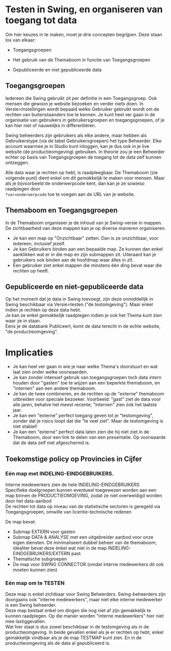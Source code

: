 # Testen in Swing, en organiseren van toegang tot data

Om hier keuzes in te maken, moet je drie concepten begrijpen. Deze staan los van elkaar:

- Toegangsgroepen

- Het gebruik van de Themaboom in functie van Toegangsgroepen

- Gepubliceerde en niet gepubliceerde data


## Toegangsgroepen

Iedereen die Swing gebruikt zit per definitie in een Toegangsgroep. 
Ook mensen die gewoon je website bezoeken en verder niets doen. In Versie>Instellingen wordt bepaald welke Gebruiker gebruikt wordt om de rechten van buitenstaanders toe te kennen.
Je kunt heel ver gaan in de organisatie van gebruikers in gebruikersgroepen en toegangsgroepen, of je kan hier niet of nauwelijks in differentiëren.

Swing beheerders zijn gebruikers als elke andere, maar hebben als Gebruikerstype (via de tabel Gebruikersgroepen) het type Beheerder. Elke account waarmee je in Studio kunt inloggen, kan je dus ook in je live website (de productieomgeving) gebruiken.
In theorie zou je een Beheerder echter op basis van Toegangsgroepen de toegang tot de data zelf kunnen ontzeggen.

Alle data waar je rechten op hebt, is raadpleegbaar. De Themaboom (zie volgende punt) dient enkel om dit *gemakkelijk* te maken voor mensen. Maar als je bijvoorbeeld de onderwerpcode kent, dan kan je ze sowieso raadplegen door  
`?var=onderwerpcode` toe te voegen aan de URL van je website.

## Themaboom  en Toegangsgroepen

In de Themaboom organiseer je de inhoud van je Swing-versie in mappen.
De zichtbaarheid van deze mappen kan je op diverse manieren organiseren. 
* Je kan een map op "Onzichtbaar" zetten. Dan is ze onzichtbaar, voor iedereen, inclusief jezelf.
* Je kan Gebruikers binden aan een bepaalde map. Ze kunnen dan enkel aanklikken wat er in die map en zijn submappen zit. Uiteraard kan je gebruikers ook binden aan de hoofdmap waar álles in zit.
* Een gebruiker ziet enkel mappen die minstens één ding bevat waar die rechten op heeft.

## Gepubliceerde en niet-gepubliceerde data

Op het moment dat je data in Swing toevoegt, zijn deze onmiddellijk in Swing beschikbaar via Versie>testen ("de testomgeving").
Maar enkel indien je rechten op deze data hebt.  
Je kan ze enkel *gemakkelijk* raadplegen indien je ook het Thema kunt zien waar ze in staan.  
Eens je de databank Publiceert, komt de data terecht in de echte website, "de productieomgeving".



 # Implicaties
 
 * Je kan heel ver gaan in wie je naar welke Thema's doorstuurt en wat laat zien onder welke voorwaarden.
 * Je kan zonder intensief gebruik van toegangsgroepen toch data intern houden door "gasten" toe te wijzen aan een beperkte themaboom, en "internen" aan een andere themaboom.
 * Je kan de twee combineren, en de rechten op de "externe" themaboom uitbreiden voor speciale bezoeker. Voorbeeld: "gast" ziet de data voor alle jaren, behalve het meest recente; "internen" zien óók het laatste jaar.
 * Je kan een "externe" perfect toegang geven tot je "testomgeving", zonder dat je risico loopt dat die "te veel ziet". Maar de testomgeving is niet stabiel!
 * Je kan een "externe" perfect data laten zien die hij niet ziet in de Themaboom, door een link te delen van een presentatie. Op voorwaarde dat de data zelf niet afgeschermd is.
 
 ## Toekomstige policy op Provincies in Cijfer
 
 ### Eén map met INDELING-EINDGEBRUIKERS.
 
 Interne medewerkers zien de hele INDELING-EINDGEBRUIKERS  
 Specifieke doelgroepen kunnen eventueel toegewezen worden aan een map binnen de PRODUCTIEOMGEVING, zodat ze niet overweldigd worden door het data-aanbod  
 De rechten tot data op niveau van de statistische sectoren is geregeld via Toegangsgroepen, omwille van licentie-technische redenen  
 
 De map bevat:
 * Submap EXTERN voor gasten
 * Submap DATA & ANALYSE met een uitgebreider aanbod voor onze eigen diensten. Dit minimaliseert dubbel beheer van de themaboom; idealiter bevat deze énkel wat niet in de map INDELING-EINDGEBRUIKERS/EXTERN past.
 * Thematische subgroepen
 * De map voor SWING CONNECTOR (omdat interne medewerkers dit ook moeten kunnen zien)

 ### Eén map om te TESTEN
Deze map is enkel zichtbaar voor Swing Beheerders. Swing-beheerders zijn doorgaans ook "interne medewerkers", maar niet elke interne medewerker is een Swing beheerder.  
Deze map bestaat enkel om dingen die nog niet af zijn gemakkelijk te kunnen raadplegen. Op die manier worden "interne medewerkers" hier niet mee lastiggevallen.  
Wat hier staat is dus zowel beschikbaar in de testomgeving als in de productieomgeving. In beide gevallen enkel als je er rechten op hebt, enkel gemakkelijk vindbaar als je de map TESTMAP kunt zien. En in de productieomgeving als de data al gepubliceerd is.
 
 
